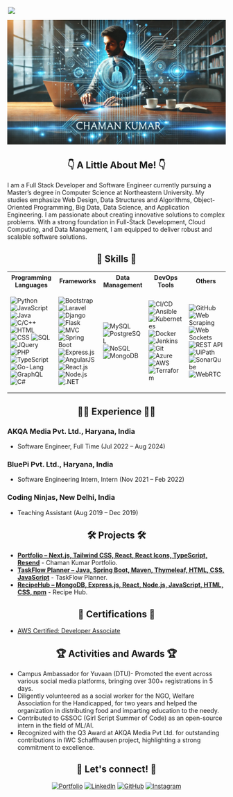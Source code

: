 <p style="display: flex; align-items: center; justify-content: center;" align="right">
  <img width="500px" src="https://komarev.com/ghpvc/?username=byteKumar&color=blue">
</p>

![Banner](github_ck.jpeg)


<h2 align="center">👇 A Little About Me! 👇</h2>
I am a Full Stack Developer and Software Engineer currently pursuing a Master’s degree in Computer Science at Northeastern University. My studies emphasize Web Design, Data Structures and Algorithms, Object-Oriented Programming, Big Data, Data Science, and Application Engineering. I am passionate about creating innovative solutions to complex problems. With a strong foundation in Full-Stack Development, Cloud Computing, and Data Management, I am equipped to deliver robust and scalable software solutions.

<h2 align="center">🧠 Skills 🧠</h2>
 
<table>
<tr>
<th>Programming Languages</th>
<th>Frameworks</th>
<th>Data Management</th>
<th>DevOps Tools</th>
<th>Others</th>
</tr>
<tr>
<td>

![Python](https://img.shields.io/badge/-Python-3776AB?style=flat&logo=Python&logoColor=white)
![JavaScript](https://img.shields.io/badge/-JavaScript-F7DF1E?style=flat&logo=javascript&logoColor=black)
![Java](https://img.shields.io/badge/-Java-007396?style=flat&logo=java&logoColor=white)
![C/C++](https://img.shields.io/badge/-C%2FC%2B%2B-00599C?style=flat&logo=cplusplus&logoColor=white)
![HTML](https://img.shields.io/badge/-HTML-E34F26?style=flat&logo=html5&logoColor=white)
![CSS](https://img.shields.io/badge/-CSS-1572B6?style=flat&logo=css3&logoColor=white)
![SQL](https://img.shields.io/badge/-SQL-4479A1?style=flat&logo=MySQL&logoColor=white)
![JQuery](https://img.shields.io/badge/-jQuery-0769AD?style=flat&logo=jquery&logoColor=white)
![PHP](https://img.shields.io/badge/-PHP-777BB4?style=flat&logo=php&logoColor=white)
![TypeScript](https://img.shields.io/badge/-TypeScript-007ACC?style=flat&logo=typescript&logoColor=white)
![Go-Lang](https://img.shields.io/badge/-Go-00ADD8?style=flat&logo=go&logoColor=white)
![GraphQL](https://img.shields.io/badge/-GraphQL-E10098?style=flat&logo=graphql&logoColor=white)
![C#](https://img.shields.io/badge/-C%23-239120?style=flat&logo=c-sharp&logoColor=white)

</td>
<td>

![Bootstrap](https://img.shields.io/badge/-Bootstrap-563D7C?style=flat&logo=bootstrap&logoColor=white)
![Laravel](https://img.shields.io/badge/-Laravel-FF2D20?style=flat&logo=laravel&logoColor=white)
![Django](https://img.shields.io/badge/-Django-092E20?style=flat&logo=django&logoColor=white)
![Flask](https://img.shields.io/badge/-Flask-000000?style=flat&logo=flask&logoColor=white)
![MVC](https://img.shields.io/badge/-MVC-000000?style=flat)
![Spring Boot](https://img.shields.io/badge/-Spring%20Boot-6DB33F?style=flat&logo=spring&logoColor=white)
![Express.js](https://img.shields.io/badge/-Express.js-000000?style=flat&logo=express&logoColor=white)
![AngularJS](https://img.shields.io/badge/-AngularJS-E23237?style=flat&logo=angularjs&logoColor=white)
![React.js](https://img.shields.io/badge/-React.js-20232A?style=flat&logo=react&logoColor=61DAFB)
![Node.js](https://img.shields.io/badge/-Node.js-43853D?style=flat&logo=node-dot-js&logoColor=white)
![.NET](https://img.shields.io/badge/-.NET-512BD4?style=flat&logo=dotnet&logoColor=white)

</td>
<td>

![MySQL](https://img.shields.io/badge/-MySQL-4479A1?style=flat&logo=mysql&logoColor=white)
![PostgreSQL](https://img.shields.io/badge/-PostgreSQL-316192?style=flat&logo=postgresql&logoColor=white)
![NoSQL](https://img.shields.io/badge/-NoSQL-000000?style=flat&logo=mongodb&logoColor=white)
![MongoDB](https://img.shields.io/badge/-MongoDB-47A248?style=flat&logo=mongodb&logoColor=white)

</td>
<td>

![CI/CD](https://img.shields.io/badge/-CI%2FCD-000000?style=flat)
![Ansible](https://img.shields.io/badge/-Ansible-EE0000?style=flat&logo=ansible&logoColor=white)
![Kubernetes](https://img.shields.io/badge/-Kubernetes-326CE5?style=flat&logo=kubernetes&logoColor=white)
![Docker](https://img.shields.io/badge/-Docker-2496ED?style=flat&logo=docker&logoColor=white)
![Jenkins](https://img.shields.io/badge/-Jenkins-D24939?style=flat&logo=jenkins&logoColor=white)
![Git](https://img.shields.io/badge/-Git-F05032?style=flat&logo=git&logoColor=white)
![Azure](https://img.shields.io/badge/-Azure-0089D6?style=flat&logo=microsoftazure&logoColor=white)
![AWS](https://img.shields.io/badge/-AWS-FF9900?style=flat&logo=amazonaws&logoColor=white)
![Terraform](https://img.shields.io/badge/-Terraform-623CE4?style=flat&logo=terraform&logoColor=white)

</td>
<td>

![GitHub](https://img.shields.io/badge/-GitHub-181717?style=flat&logo=github&logoColor=white)
![Web Scraping](https://img.shields.io/badge/-Web%20Scraping-000000?style=flat)
![Web Sockets](https://img.shields.io/badge/-Web%20Sockets-000000?style=flat)
![REST API](https://img.shields.io/badge/-REST%20API-000000?style=flat)
![UiPath](https://img.shields.io/badge/-UiPath-FF6C37?style=flat&logo=uipath&logoColor=white)
![SonarQube](https://img.shields.io/badge/-SonarQube-CB3032?style=flat&logo=sonarqube&logoColor=white)
![WebRTC](https://img.shields.io/badge/-WebRTC-333333?style=flat&logo=webrtc&logoColor=white)

</td>
</tr>
</table>

<h2 align="center">👨‍💻 Experience 👨‍💻</h2>

### AKQA Media Pvt. Ltd., Haryana, India
- Software Engineer, Full Time (Jul 2022 – Aug 2024)

### BluePi Pvt. Ltd., Haryana, India
- Software Engineering Intern, Intern (Nov 2021 – Feb 2022)

### Coding Ninjas, New Delhi, India
- Teaching Assistant (Aug 2019 – Dec 2019)

<h2 align="center">🛠 Projects 🛠</h2>

- **[Portfolio –  Next.js, Tailwind CSS, React, React Icons, TypeScript, Resend](https://chamankumar.vercel.app/)** - Chaman Kumar Portfolio.
- **[TaskFlow Planner – Java, Spring Boot, Maven, Thymeleaf, HTML, CSS, JavaScript](https://github.com/byteKumar/TaskFlow-Planner)** - TaskFlow Planner.
- **[RecipeHub – MongoDB, Express.js, React, Node.js, JavaScript, HTML, CSS, npm](https://github.com/byteKumar/RecipeHub)** - Recipe Hub.

<h2 align="center">📝 Certifications 📝</h2>

- [AWS Certified: Developer Associate](https://www.linkedin.com/feed/update/urn:li:activity:6896724967623663616/)

<h2 align="center">🏆 Activities and Awards 🏆</h2>

- Campus Ambassador for Yuvaan (DTU)- Promoted the event across various social media platforms, bringing over 300+ registrations in 5 days.
- Diligently volunteered as a social worker for the NGO, Welfare Association for the Handicapped, for two years and helped the organization in distributing food and imparting education to the needy.
- Contributed to GSSOC (Girl Script Summer of Code) as an open-source intern in the field of ML/AI.
- Recognized with the Q3 Award at AKQA Media Pvt Ltd. for outstanding contributions in IWC Schaffhausen project, highlighting a strong commitment to excellence.

<h2 align="center">🤝 Let's connect! 🤝</h2>

<p align="center">
  <a href="https://chamankumar.vercel.app/" target="_blank"><img alt="Portfolio" src="https://img.shields.io/badge/Portfolio-www.chamankumar.com-darkblue"></a>
  <a href="https://www.linkedin.com/in/chamankumar5/" target="_blank"><img alt="LinkedIn" src="https://img.shields.io/badge/LinkedIn-Chaman%20Dadlani-blue"></a>
  <a href="https://github.com/byteKumar" target="_blank"><img alt="GitHub" src="https://img.shields.io/badge/GitHub-bytekumar-green"></a>
  <a href="https://www.instagram.com/varun_t90" target="_blank"><img alt="Instagram" src="https://img.shields.io/badge/Instagram-@varun_t90-pink"></a>
</p>




<!--
**byteKumar/chamankumar** is a ✨ _special_ ✨ repository because its `README.md` (this file) appears on your GitHub profile.

Here are some ideas to get you started:

- 🔭 I’m currently working on ...
- 🌱 I’m currently learning ...
- 👯 I’m looking to collaborate on ...
- 🤔 I’m looking for help with ...
- 💬 Ask me about ...
- 📫 How to reach me: ...
- 😄 Pronouns: ...
- ⚡ Fun fact: ...
-->
